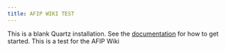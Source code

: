 ```yaml
---
title: AFIP WIKI TEST
---
```


This is a blank Quartz installation.
See the [documentation](https://quartz.jzhao.xyz) for how to get started.
This is a test for the AFIP Wiki